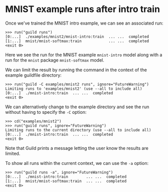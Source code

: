# MNIST example runs after intro train

Once we've trained the MNIST intro example, we can see an associated
run:

    >>> run("guild runs")
    [0:...]  ./examples/mnist2/mnist-intro:train  ... ...  completed
    [1:...]  mnist/mnist-softmax:train            ... ...  completed
    <exit 0>

Here we see the run for the MNIST example `mnist-intro` model along
with a run for the `mnist` package `mnist-softmax` model.

We can limit the result by running the command in the context of the
example guildfile directory:

    >>> run("guild -C examples/mnist2 runs", ignore="FutureWarning")
    Limiting runs to 'examples/mnist2' (use --all to include all)
    [0:...]  ./mnist-intro:train  ... ...  completed
    <exit 0>

We can alternatively change to the example directory and see the run
without having to specify the `-C` option:

    >>> cd("examples/mnist2")
    >>> run("guild runs", ignore="FutureWarning")
    Limiting runs to the current directory (use --all to include all)
    [0:...]  ./mnist-intro:train  ... ...  completed
    <exit 0>

Note that Guild prints a message letting the user know the results are
limited.

To show all runs within the current context, we can use the `-a`
option:

    >>> run("guild runs -a", ignore="FutureWarning")
    [0:...]  ./mnist-intro:train        ... ...  completed
    [1:...]  mnist/mnist-softmax:train  ... ...  completed
    <exit 0>
